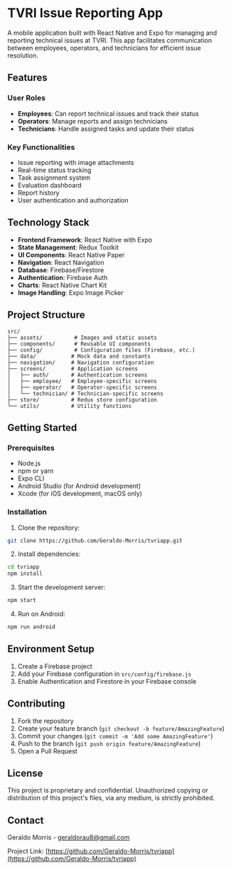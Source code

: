 # TVRI Issue Reporting App

A mobile application built with React Native and Expo for managing and reporting technical issues at TVRI. This app facilitates communication between employees, operators, and technicians for efficient issue resolution.

## Features

### User Roles
- **Employees**: Can report technical issues and track their status
- **Operators**: Manage reports and assign technicians
- **Technicians**: Handle assigned tasks and update their status

### Key Functionalities
- Issue reporting with image attachments
- Real-time status tracking
- Task assignment system
- Evaluation dashboard
- Report history
- User authentication and authorization

## Technology Stack

- **Frontend Framework**: React Native with Expo
- **State Management**: Redux Toolkit
- **UI Components**: React Native Paper
- **Navigation**: React Navigation
- **Database**: Firebase/Firestore
- **Authentication**: Firebase Auth
- **Charts**: React Native Chart Kit
- **Image Handling**: Expo Image Picker

## Project Structure

```
src/
├── assets/          # Images and static assets
├── components/      # Reusable UI components
├── config/          # Configuration files (Firebase, etc.)
├── data/           # Mock data and constants
├── navigation/     # Navigation configuration
├── screens/        # Application screens
│   ├── auth/       # Authentication screens
│   ├── employee/   # Employee-specific screens
│   ├── operator/   # Operator-specific screens
│   └── technician/ # Technician-specific screens
├── store/          # Redux store configuration
└── utils/          # Utility functions
```

## Getting Started

### Prerequisites
- Node.js
- npm or yarn
- Expo CLI
- Android Studio (for Android development)
- Xcode (for iOS development, macOS only)

### Installation

1. Clone the repository:
```bash
git clone https://github.com/Geraldo-Morris/tvriapp.git
```

2. Install dependencies:
```bash
cd tvriapp
npm install
```

3. Start the development server:
```bash
npm start
```

4. Run on Android:
```bash
npm run android
```

## Environment Setup

1. Create a Firebase project
2. Add your Firebase configuration in `src/config/firebase.js`
3. Enable Authentication and Firestore in your Firebase console

## Contributing

1. Fork the repository
2. Create your feature branch (`git checkout -b feature/AmazingFeature`)
3. Commit your changes (`git commit -m 'Add some AmazingFeature'`)
4. Push to the branch (`git push origin feature/AmazingFeature`)
5. Open a Pull Request

## License

This project is proprietary and confidential. Unauthorized copying or distribution of this project's files, via any medium, is strictly prohibited.

## Contact

Geraldo Morris - geraldorau8@gmail.com

Project Link: [https://github.com/Geraldo-Morris/tvriapp](https://github.com/Geraldo-Morris/tvriapp)
